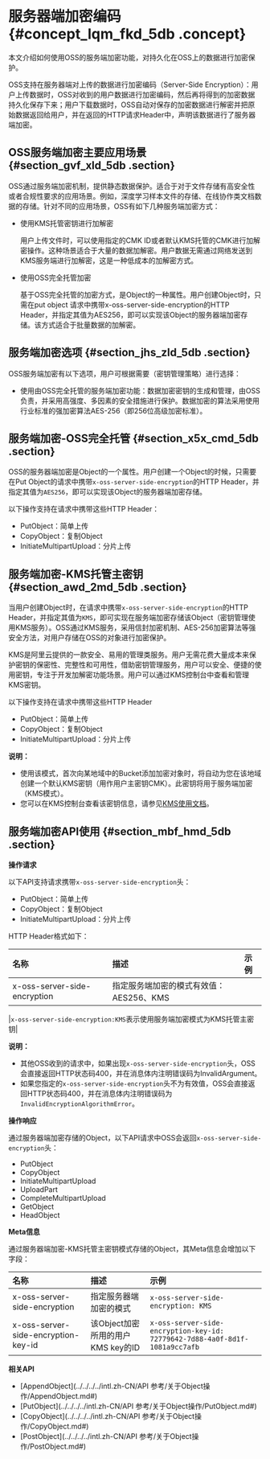 # 服务器端加密编码 {#concept_lqm_fkd_5db .concept}

本文介绍如何使用OSS的服务端加密功能，对持久化在OSS上的数据进行加密保护。

OSS支持在服务器端对上传的数据进行加密编码（Server-Side Encryption）：用户上传数据时，OSS对收到的用户数据进行加密编码，然后再将得到的加密数据持久化保存下来；用户下载数据时，OSS自动对保存的加密数据进行解密并把原始数据返回给用户，并在返回的HTTP请求Header中，声明该数据进行了服务器端加密。

## OSS服务端加密主要应用场景 {#section_gvf_xld_5db .section}

OSS通过服务端加密机制，提供静态数据保护。适合于对于文件存储有高安全性或者合规性要求的应用场景。例如，深度学习样本文件的存储、在线协作类文档数据的存储。针对不同的应用场景，OSS有如下几种服务端加密方式：

-   使用KMS托管密钥进行加解密

    用户上传文件时，可以使用指定的CMK ID或者默认KMS托管的CMK进行加解密操作。这种场景适合于大量的数据加解密。用户数据无需通过网络发送到KMS服务端进行加解密，这是一种低成本的加解密方式。

-   使用OSS完全托管加密

    基于OSS完全托管的加密方式，是Object的一种属性。用户创建Object时，只需在put object 请求中携带x-oss-server-side-encryption的HTTP Header，并指定其值为AES256，即可以实现该Object的服务器端加密存储。该方式适合于批量数据的加解密。


## 服务端加密选项 {#section_jhs_zld_5db .section}

OSS服务端加密有以下选项，用户可根据需要（密钥管理策略）进行选择：

-   使用由OSS完全托管的服务端加密功能：数据加密密钥的生成和管理，由OSS负责，并采用高强度、多因素的安全措施进行保护。数据加密的算法采用使用行业标准的强加密算法AES-256（即256位高级加密标准）。

## 服务端加密-OSS完全托管 {#section_x5x_cmd_5db .section}

OSS的服务器端加密是Object的一个属性。用户创建一个Object的时候，只需要在Put Object的请求中携带`x-oss-server-side-encryption`的HTTP Header，并指定其值为`AES256`，即可以实现该Object的服务器端加密存储。

以下操作支持在请求中携带这些HTTP Header：

-   PutObject：简单上传
-   CopyObject：复制Object
-   InitiateMultipartUpload：分片上传

## 服务端加密-KMS托管主密钥 {#section_awd_2md_5db .section}

当用户创建Object时，在请求中携带`x-oss-server-side-encryption`的HTTP Header，并指定其值为`KMS`，即可实现在服务端加密存储该Object（密钥管理使用KMS服务）。OSS通过KMS服务，采用信封加密机制、AES-256加密算法等强安全方法，对用户存储在OSS的对象进行加密保护。

KMS是阿里云提供的一款安全、易用的管理类服务。用户无需花费大量成本来保护密钥的保密性、完整性和可用性，借助密钥管理服务，用户可以安全、便捷的使用密钥，专注于开发加解密功能场景。用户可以通过KMS控制台中查看和管理KMS密钥。

以下操作支持在请求中携带这些HTTP Header

-   PutObject：简单上传
-   CopyObject：复制Object
-   InitiateMultipartUpload：分片上传

**说明：** 

-   使用该模式，首次向某地域中的Bucket添加加密对象时，将自动为您在该地域创建一个默认KMS密钥（用作用户主密钥CMK）。此密钥将用于服务端加密（KMS模式）。
-   您可以在KMS控制台查看该密钥信息，请参见[KMS使用文档](https://www.alibabacloud.com/help/doc-detail/28943.htm)。

## 服务端加密API使用 {#section_mbf_hmd_5db .section}

**操作请求**

以下API支持请求携带`x-oss-server-side-encryption`头：

-   PutObject：简单上传
-   CopyObject：复制Object
-   InitiateMultipartUpload：分片上传

HTTP Header格式如下：

|名称|描述|示例|
|:-|:-|:-|
|x-oss-server-side-encryption|指定服务端加密的模式有效值：AES256、KMS

|`x-oss-server-side-encryption:KMS`表示使用服务端加密模式为KMS托管主密钥|

**说明：** 

-   其他OSS收到的请求中，如果出现`x-oss-server-side-encryption`头，OSS会直接返回HTTP状态码400，并在消息体内注明错误码为InvalidArgument。
-   如果您指定的`x-oss-server-side-encryption`头不为有效值，OSS会直接返回HTTP状态码400，并在消息体内注明错误码为`InvalidEncryptionAlgorithmError`。

**操作响应**

通过服务器端加密存储的Object，以下API请求中OSS会返回`x-oss-server-side-encryption`头：

-   PutObject
-   CopyObject
-   InitiateMultipartUpload
-   UploadPart
-   CompleteMultipartUpload
-   GetObject
-   HeadObject

**Meta信息**

通过服务器端加密-KMS托管主密钥模式存储的Object，其Meta信息会增加以下字段：

|名称|描述|示例|
|:-|:-|:-|
|x-oss-server-side-encryption|指定服务器端加密的模式|`x-oss-server-side-encryption: KMS`|
|x-oss-server-side-encryption-key-id|该Object加密所用的用户KMS key的ID|`x-oss-server-side-encryption-key-id: 72779642-7d88-4a0f-8d1f-1081a9cc7afb`|

**相关API**

-   [AppendObject](../../../../intl.zh-CN/API 参考/关于Object操作/AppendObject.md#)
-   [PutObject](../../../../intl.zh-CN/API 参考/关于Object操作/PutObject.md#)
-   [CopyObject](../../../../intl.zh-CN/API 参考/关于Object操作/CopyObject.md#)
-   [PostObject](../../../../intl.zh-CN/API 参考/关于Object操作/PostObject.md#)

